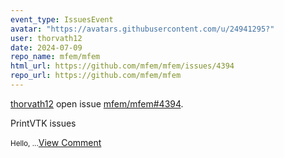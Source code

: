 ```yaml
---
event_type: IssuesEvent
avatar: "https://avatars.githubusercontent.com/u/24941295?"
user: thorvath12
date: 2024-07-09
repo_name: mfem/mfem
html_url: https://github.com/mfem/mfem/issues/4394
repo_url: https://github.com/mfem/mfem
---
```


<a href='https://github.com/thorvath12' target='_blank'>thorvath12</a> open issue <a href='https://github.com/mfem/mfem/issues/4394' target='_blank'>mfem/mfem#4394</a>.

<p>PrintVTK issues</p><small>Hello,...</small><a href='https://github.com/mfem/mfem/issues/4394' target='_blank'>View Comment</a>